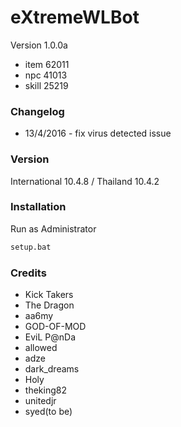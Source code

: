# eXtremeWLBot

Version 1.0.0a

- item 62011
- npc 41013
- skill 25219

### Changelog

- 13/4/2016 - fix virus detected issue

### Version
International 10.4.8 / Thailand 10.4.2

### Installation

Run as Administrator

```sh
setup.bat
```

### Credits
- Kick Takers
- The Dragon
- aa6my
- GOD-OF-MOD
- EviL P@nDa
- allowed
- adze
- dark_dreams
- Holy
- theking82
- unitedjr
- syed(to be)

